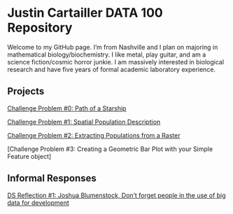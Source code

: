 # Justin Cartailler DATA 100 Repository

Welcome to my GitHub page.  I’m from Nashville and I plan on majoring in mathematical biology/biochemistry.  I like metal, play guitar, and am a science fiction/cosmic horror junkie.  I am massively interested in biological research and have five years of formal academic laboratory experience.

## Projects
[Challenge Problem #0: Path of a Starship](challenge_0.md)

[Challenge Problem #1: Spatial Population Description](challenge_1.md)

[Challenge Problem #2: Extracting Populations from a Raster](challenge_2.md)

[Challenge Problem #3: Creating a Geometric Bar Plot with your Simple Feature object]

## Informal Responses
[DS Reflection #1: Joshua Blumenstock, Don’t forget people in the use of big data for development](ds_reflection_1.md)
